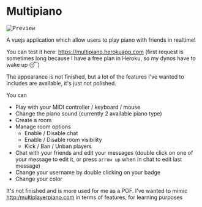 # Multipiano

<kbd>![Preview](https://image.noelshack.com/fichiers/2018/33/6/1534608467-capture-d-ecran-2018-08-18-a-18-05-17.png)</kbd>

A vuejs application which allow users to play piano with friends in realtime!

You can test it here: https://multipiano.herokuapp.com (first request is sometimes long because I have a free plan in Heroku, 
so my dynos have to wake up 😴)

The appearance is not finished, but a lot of the features I've wanted to includes are available, it's just not polished.

You can 
- Play with your MIDI controller / keyboard / mouse
- Change the piano sound (currently 2 available piano type)
- Create a room
- Manage room options
  - Enable / Disable chat
  - Enable / Disable room visibility
  - Kick / Ban / Unban players
- Chat with your friends and edit your messages (double click on one of your message to edit it, or press `arrow up` when in chat to edit last message)
- Change your username by double clicking on your badge
- Change your color

It's not finished and is more used for me as a POF. I've wanted to mimic [http:/multiplayerpiano.com](http:/multiplayerpiano.com) in terms of features, for learning purposes
